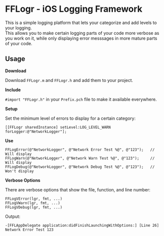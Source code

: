 FFLogr - iOS Logging Framework
======

This is a simple logging platform that lets your categorize and add levels to your logging.  
This allows you to make certain logging parts of your code more verbose as you work on it, 
while only displaying error messsages in more mature parts of your code.

Usage
------
**Download**

Download <code>FFLogr.m</code> and <code>FFLogr.h</code> and add them to your project.

**Include**

<code>#import "FFLogr.h"</code> in your <code>Prefix.pch</code> file to make it available everywhere.

**Setup**

Set the minimum level of errors to display for a certain category:

    [[FFLogr sharedInstance] setLevel:LOG_LEVEL_WARN forLogger:@"NetworkLogger"];

**Use**

    FFLogError(@"NetworkLogger", @"Network Error Test %@", @"123");   // Will display
    FFLogWarn(@"NetworkLogger", @"Network Warn Test %@", @"123");     // Will display
    FFLogDebug(@"NetworkLogger", @"Network Debug Test %@", @"123");   // Won't display

**Verbose Options**

There are verbose options that show the file, function, and line number:

    FFLogVError(lgr, fmt, ...)
    FFLogVWarn(lgr, fmt, ...) 
    FFLogVDebug(lgr, fmt, ...)
    
Output:

    -[FFLAppDelegate application:didFinishLaunchingWithOptions:] [Line 26] Network Error Test 123

